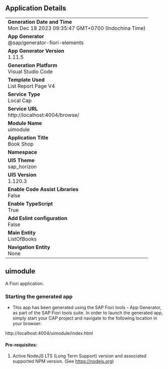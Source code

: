 ## Application Details
|               |
| ------------- |
|**Generation Date and Time**<br>Mon Dec 18 2023 09:35:47 GMT+0700 (Indochina Time)|
|**App Generator**<br>@sap/generator-fiori-elements|
|**App Generator Version**<br>1.11.5|
|**Generation Platform**<br>Visual Studio Code|
|**Template Used**<br>List Report Page V4|
|**Service Type**<br>Local Cap|
|**Service URL**<br>http://localhost:4004/browse/
|**Module Name**<br>uimodule|
|**Application Title**<br>Book Shop|
|**Namespace**<br>|
|**UI5 Theme**<br>sap_horizon|
|**UI5 Version**<br>1.120.3|
|**Enable Code Assist Libraries**<br>False|
|**Enable TypeScript**<br>True|
|**Add Eslint configuration**<br>False|
|**Main Entity**<br>ListOfBooks|
|**Navigation Entity**<br>None|

## uimodule

A Fiori application.

### Starting the generated app

-   This app has been generated using the SAP Fiori tools - App Generator, as part of the SAP Fiori tools suite.  In order to launch the generated app, simply start your CAP project and navigate to the following location in your browser:

http://localhost:4004/uimodule/index.html

#### Pre-requisites:

1. Active NodeJS LTS (Long Term Support) version and associated supported NPM version.  (See https://nodejs.org)


